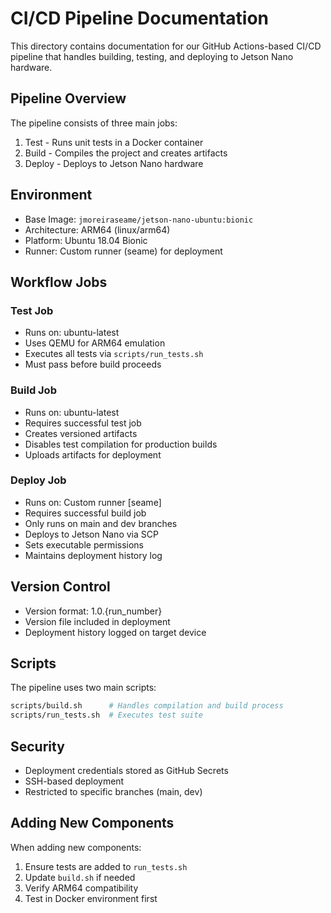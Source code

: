 # CI/CD Pipeline Documentation

This directory contains documentation for our GitHub Actions-based CI/CD pipeline that handles building, testing, and deploying to Jetson Nano hardware.

## Pipeline Overview

The pipeline consists of three main jobs:
1. Test - Runs unit tests in a Docker container
2. Build - Compiles the project and creates artifacts
3. Deploy - Deploys to Jetson Nano hardware

## Environment

- Base Image: `jmoreiraseame/jetson-nano-ubuntu:bionic`
- Architecture: ARM64 (linux/arm64)
- Platform: Ubuntu 18.04 Bionic
- Runner: Custom runner (seame) for deployment

## Workflow Jobs

### Test Job
- Runs on: ubuntu-latest
- Uses QEMU for ARM64 emulation
- Executes all tests via `scripts/run_tests.sh`
- Must pass before build proceeds

### Build Job
- Runs on: ubuntu-latest
- Requires successful test job
- Creates versioned artifacts
- Disables test compilation for production builds
- Uploads artifacts for deployment

### Deploy Job
- Runs on: Custom runner [seame]
- Requires successful build job
- Only runs on main and dev branches
- Deploys to Jetson Nano via SCP
- Sets executable permissions
- Maintains deployment history log

## Version Control

- Version format: 1.0.{run_number}
- Version file included in deployment
- Deployment history logged on target device

## Scripts

The pipeline uses two main scripts:
```bash
scripts/build.sh      # Handles compilation and build process
scripts/run_tests.sh  # Executes test suite
```

## Security

- Deployment credentials stored as GitHub Secrets
- SSH-based deployment
- Restricted to specific branches (main, dev)

## Adding New Components

When adding new components:
1. Ensure tests are added to `run_tests.sh`
2. Update `build.sh` if needed
3. Verify ARM64 compatibility
4. Test in Docker environment first
